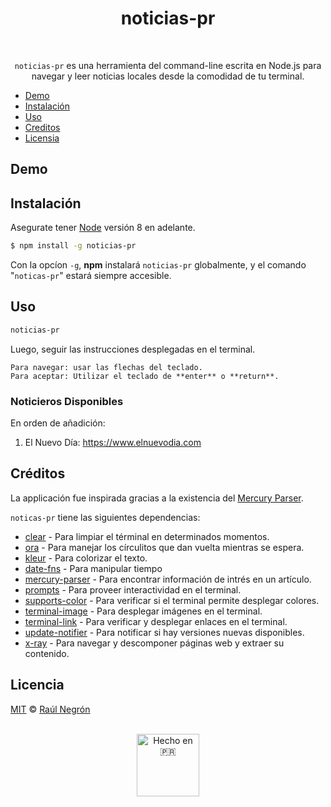 <h1 align="center">
 noticias-pr
</h1>
<br>
<p align="center">
  <!-- badges here -->
</p>

<p align="center"><code>noticias-pr</code> es una herramienta del command-line escrita en Node.js para navegar y leer noticias locales desde la comodidad de tu terminal.</p>

- [Demo](#demo)
- [Instalación](#instalación)
- [Uso](#uso)
- [Creditos](#creditos)
- [Licensia](#licensia)

## Demo

## Instalación

Asegurate tener [Node](https://nodejs.org/en/) versión 8 en adelante.

```bash
$ npm install -g noticias-pr
```

Con la opcíon `-g`, **npm** instalará `noticias-pr` globalmente, y el comando "`noticas-pr`" estará siempre accesible.

## Uso

```bash
noticias-pr
```

Luego, seguir las instrucciones desplegadas en el terminal.

    Para navegar: usar las flechas del teclado.
    Para aceptar: Utilizar el teclado de **enter** o **return**.

### Noticieros Disponibles

En orden de añadición:

1. El Nuevo Día: https://www.elnuevodia.com

## Créditos

La applicación fue inspirada gracias a la existencia del [Mercury Parser](https://github.com/postlight/mercury-parser).

`noticas-pr` tiene las siguientes dependencias:

- [clear]() - Para limpiar el términal en determinados momentos.
- [ora]() - Para manejar los círculitos que dan vuelta mientras se espera.
- [kleur]() - Para colorizar el texto.
- [date-fns]() - Para manipular tiempo
- [mercury-parser]() - Para encontrar información de intrés en un artículo.
- [prompts]() - Para proveer interactividad en el terminal.
- [supports-color]() - Para verificar si el terminal permite desplegar colores.
- [terminal-image]() - Para desplegar imágenes en el terminal.
- [terminal-link]() - Para verificar y desplegar enlaces en el terminal.
- [update-notifier]() - Para notificar si hay versiones nuevas disponibles.
- [x-ray]() - Para navegar y descomponer páginas web y extraer su contenido.

## Licencia

[MIT](LICENSE) &copy; [Raúl Negrón](https://raulnegron.me)

<p align="center">
<br>
	<img height="100" src="https://hechoen.pr/wp-content/themes/hepr/images/logo.png
" alt="Hecho en 🇵🇷" />

</p>
